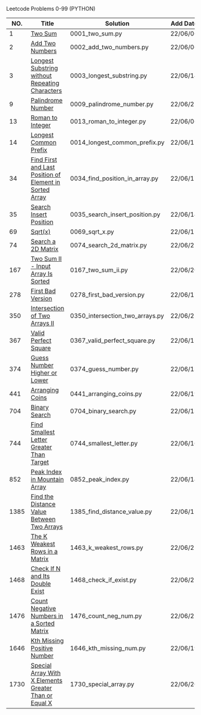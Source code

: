 Leetcode Problems 0-99 (PYTHON)

|NO.|Title|Solution|Add Date|Difficulty|
|---|-----|--------|--------|----------|
|1|[Two Sum][1]|0001_two_sum.py|22/06/06|Easy|
|2|[Add Two Numbers][2]|0002_add_two_numbers.py|22/06/06|Easy|
|3|[Longest Substring without Repeating Characters][3]|0003_longest_substring.py|22/06/14|Easy|
|9|[Palindrome Number][9]|0009_palindrome_number.py|22/06/21|Easy|
|13|[Roman to Integer][13]|0013_roman_to_integer.py|22/06/06|Easy|
|14|[Longest Common Prefix][14]|0014_longest_common_prefix.py|22/06/17|Easy|
|34|[Find First and Last Position of Element in Sorted Array][34]|0034_find_position_in_array.py|22/06/17|Medium|
|35|[Search Insert Position][35]|0035_search_insert_position.py|22/06/14|Easy|
|69|[Sqrt(x)][69]|0069_sqrt_x.py|22/06/15|Easy|
|74|[Search a 2D Matrix][74]|0074_search_2d_matrix.py|22/06/21|Medium|
|167|[Two Sum II - Input Array Is Sorted][167]|0167_two_sum_ii.py|22/06/20|Medium|
|278|[First Bad Version][278]|0278_first_bad_version.py|22/06/17|Easy|
|350|[Intersection of Two Arrays II][350]|0350_intersection_two_arrays.py|22/06/22|Easy|
|367|[Valid Perfect Square][367]|0367_valid_perfect_square.py|22/06/15|Easy|
|374|[Guess Number Higher or Lower][374]|0374_guess_number.py|22/06/13|Easy|
|441|[Arranging Coins][441]|0441_arranging_coins.py|22/06/19|Easy|
|704|[Binary Search][704]|0704_binary_search.py|22/06/13|Easy|
|744|[Find Smallest Letter Greater Than Target][744]|0744_smallest_letter.py|22/06/16|Easy|
|852|[Peak Index in Mountain Array][852]|0852_peak_index.py|22/06/14|Easy|
|1385|[Find the Distance Value Between Two Arrays][1385]|1385_find_distance_value.py|22/06/15|Easy|
|1463|[The K Weakest Rows in a Matrix][1463]|1463_k_weakest_rows.py|22/06/21|Easy|
|1468|[Check If N and Its Double Exist][1468]|1468_check_if_exist.py|22/06/21|Easy|
|1476|[Count Negative Numbers in a Sorted Matrix][1476]|1476_count_neg_num.py|22/06/21|Easy|
|1646|[Kth Missing Positive Number][1646]|1646_kth_missing_num.py|22/06/19|Easy|
|1730|[Special Array With X Elements Greater Than or Equal X][1730]|1730_special_array.py|22/06/20|Easy|

[1]:https://oj.leetcode.com/problems/two-sum/
[2]:https://oj.leetcode.com/problems/add-two-numbers/
[3]:https://oj.leetcode.com/problems/longest-substring-without-repeating-characters/
[9]:https://oj.leetcode.com/problems/palindrome-number/
[13]:https://oj.leetcode.com/problems/roman-to-integer/
[14]:https://oj.leetcode.com/problems/longest-common-prefix/
[34]:https://oj.leetcode.com/problems/find-first-and-last-position-of-element-in-sorted-array/
[35]:https://oj.leetcode.com/problems/search-insert-position/
[69]:https://oj.leetcode.com/problems/sqrtx/
[74]:https://oj.leetcode.com/problems/search-a-2d-matrix/
[167]:https://oj.leetcode.com/problems/two-sum-ii-input-array-is-sorted/
[278]:https://oj.leetcode.com/problems/first-bad-version/
[350]:https://oj.leetcode.com/problems/intersection-of-two-arrays-ii/
[367]:https://oj.leetcode.com/problems/valid-perfect-square/
[374]:https://oj.leetcode.com/problems/guess-number-higher-or-lower/
[441]:https://oj.leetcode.com/problems/arranging-coins/
[704]:https://oj.leetcode.com/problems/binary-search/
[744]:https://oj.leetcode.com/problems/find-smallest-letter-greater-than-target/
[852]:https://oj.leetcode.com/problems/peak-index-in-a-mountain-array/
[1385]:https://oj.leetcode.com/problems/find-the-distance-value-between-two-arrays/
[1463]:https://oj.leetcode.com/problems/the-k-weakest-rows-in-a-matrix/
[1468]:https://oj.leetcode.com/problems/check-if-n-and-its-double-exist/
[1476]:https://oj.leetcode.com/problems/count-negative-numbers-in-a-sorted-matrix/
[1646]:https://oj.leetcode.com/problems/kth-missing-positive-number/
[1730]:https://oj.leetcode.com/problems/special-array-with-x-elements-greater-than-or-equal-x/
